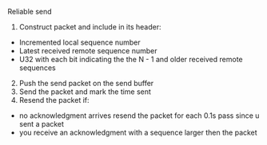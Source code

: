 Reliable send

1. Construct packet and include in its header:
 - Incremented local sequence number
 - Latest received remote sequence number
 - U32 with each bit indicating the the N - 1 and older received remote sequences
2. Push the send packet on the send buffer
3. Send the packet and mark the time sent
4. Resend the packet if:
 - no acknowledgment arrives resend the packet for each 0.1s pass since u sent a packet
 - you receive an acknowledgment with a sequence larger then the packet
